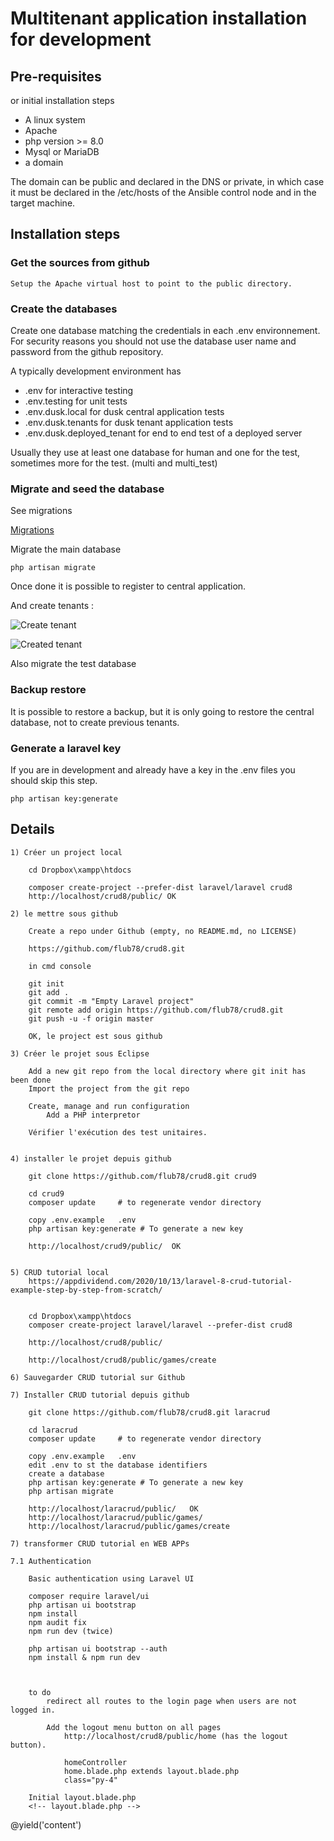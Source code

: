 # Multitenant application installation for development

## Pre-requisites

or initial installation steps

* A linux system
* Apache
* php version >= 8.0
* Mysql or MariaDB
* a domain

The domain can be public and declared in the DNS or private, in which case it must be declared in the /etc/hosts of the Ansible control node and in the target machine.

## Installation steps

### Get the sources from github

	Setup the Apache virtual host to point to the public directory.

### Create the databases

Create one database matching the credentials in each .env environnement. For security reasons you should not use the database user name and password from the github repository.

A typically development environment has 

* .env for interactive testing
* .env.testing for unit tests
* .env.dusk.local for dusk central application tests
* .env.dusk.tenants for dusk tenant application tests
* .env.dusk.deployed_tenant	for end to end test of a deployed server

Usually they use at least one database for human and one for the test, sometimes more for the test. (multi and 
multi_test)

### Migrate and seed the database

See migrations

[Migrations](../development/migrations.md)

Migrate the main database

	php artisan migrate
	
Once done it is possible to register to central application.

And create tenants :

![Create tenant](images/create_tenant.png?raw=true "Register a tenant")

![Created tenant](images/tenant_created.png?raw=true "Result of tenant creation")

Also migrate the test database
	
	

### Backup restore

It is possible to restore a backup, but it is only going to restore the central database,
not to create previous tenants.
		

### Generate a laravel key

If you are in development and already have a key in the .env files you should skip this step.

	php artisan key:generate

## Details

    1) Créer un project local
    
        cd Dropbox\xampp\htdocs
        
        composer create-project --prefer-dist laravel/laravel crud8
        http://localhost/crud8/public/ OK
    
    2) le mettre sous github
        
        Create a repo under Github (empty, no README.md, no LICENSE)
        
        https://github.com/flub78/crud8.git
                
        in cmd console
        
        git init
        git add .
        git commit -m "Empty Laravel project"
        git remote add origin https://github.com/flub78/crud8.git
        git push -u -f origin master
        
        OK, le project est sous github
        
    3) Créer le projet sous Eclipse
    
        Add a new git repo from the local directory where git init has been done
        Import the project from the git repo
        
        Create, manage and run configuration
            Add a PHP interpretor
            
        Vérifier l'exécution des test unitaires.
        
        
    4) installer le projet depuis github
    
        git clone https://github.com/flub78/crud8.git crud9
    
        cd crud9
        composer update     # to regenerate vendor directory
    
        copy .env.example   .env
        php artisan key:generate # To generate a new key
    
        http://localhost/crud9/public/  OK
    
    
    5) CRUD tutorial local
        https://appdividend.com/2020/10/13/laravel-8-crud-tutorial-example-step-by-step-from-scratch/
        
        
        cd Dropbox\xampp\htdocs
        composer create-project laravel/laravel --prefer-dist crud8
        
        http://localhost/crud8/public/
        
        http://localhost/crud8/public/games/create
    
    6) Sauvegarder CRUD tutorial sur Github
    
    7) Installer CRUD tutorial depuis github

        git clone https://github.com/flub78/crud8.git laracrud
    
        cd laracrud
        composer update     # to regenerate vendor directory
    
        copy .env.example   .env
        edit .env to st the database identifiers
        create a database
        php artisan key:generate # To generate a new key
        php artisan migrate
    
        http://localhost/laracrud/public/   OK
        http://localhost/laracrud/public/games/
        http://localhost/laracrud/public/games/create
    
    7) transformer CRUD tutorial en WEB APPs
    
    7.1 Authentication
    
        Basic authentication using Laravel UI
        
        composer require laravel/ui
        php artisan ui bootstrap
        npm install
        npm audit fix
        npm run dev (twice)
        
        php artisan ui bootstrap --auth
        npm install & npm run dev
        
        
        
        to do 
            redirect all routes to the login page when users are not logged in.
            
            Add the logout menu button on all pages
                http://localhost/crud8/public/home (has the logout button).
                
                homeController
                home.blade.php extends layout.blade.php
                class="py-4"
                
        Initial layout.blade.php
        <!-- layout.blade.php -->

<!DOCTYPE html>
<html lang="en">
<head>
  <meta charset="UTF-8">
  <meta name="viewport" content="width=device-width, initial-scale=1.0">
  <meta http-equiv="X-UA-Compatible" content="ie=edge">
  <title>Laravel 8 CRUD Tutorial</title>
  <link href="{{ asset('css/app.css') }}" rel="stylesheet" type="text/css" />
</head>
<body>
  <div class="container">
    @yield('content')
  </div>
  <script src="{{ asset('js/app.js') }}" type="text/js"></script>
</body>
</html>


